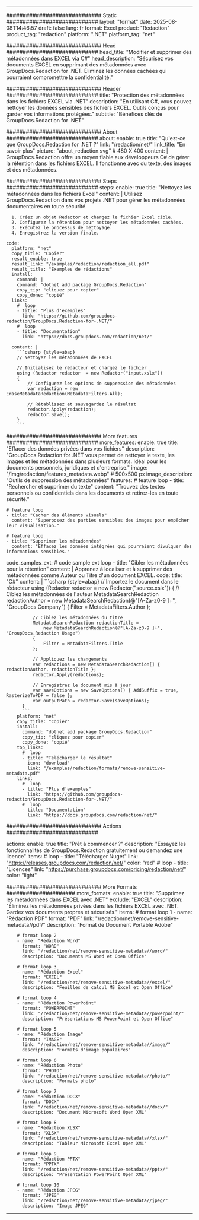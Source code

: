 
---
############################# Static ############################
layout: "format"
date:  2025-08-08T14:46:57
draft: false
lang: fr
format: Excel
product: "Redaction"
product_tag: "redaction"
platform: ".NET"
platform_tag: "net"

############################# Head ############################
head_title: "Modifier et supprimer des métadonnées dans EXCEL via C#"
head_description: "Sécurisez vos documents EXCEL en supprimant des métadonnées avec GroupDocs.Redaction for .NET. Éliminez les données cachées qui pourraient compromettre la confidentialité."

############################# Header ############################
title: "Protection des métadonnées dans les fichiers EXCEL via .NET" 
description: "En utilisant C#, vous pouvez nettoyer les données sensibles des fichiers EXCEL. Outils conçus pour garder vos informations protégées."
subtitle: "Bénéfices clés de GroupDocs.Redaction for .NET" 

############################# About ############################
about:
    enable: true
    title: "Qu'est-ce que GroupDocs.Redaction for .NET ?"
    link: "/redaction/net/"
    link_title: "En savoir plus"
    picture: "about_redaction.svg" # 480 X 400
    content: |
       GroupDocs.Redaction offre un moyen fiable aux développeurs C# de gérer la rétention dans les fichiers EXCEL. Il fonctionne avec du texte, des images et des métadonnées.

############################# Steps ############################
steps:
    enable: true
    title: "Nettoyez les métadonnées dans les fichiers Excel"
    content: |
      Utilisez GroupDocs.Redaction dans vos projets .NET pour gérer les métadonnées documentaires en toute sécurité.
      
      1. Créez un objet Redactor et chargez le fichier Excel cible.
      2. Configurez la rétention pour nettoyer les métadonnées cachées.
      3. Exécutez le processus de nettoyage.
      4. Enregistrez la version finale.
   
    code:
      platform: "net"
      copy_title: "Copier"
      result_enable: true
      result_link: "/examples/redaction/redaction_all.pdf"
      result_title: "Exemples de rédactions"
      install:
        command: |
        command: "dotnet add package GroupDocs.Redaction"
        copy_tip: "cliquez pour copier"
        copy_done: "copié"
      links:
        #  loop
        - title: "Plus d'exemples"
          link: "https://github.com/groupdocs-redaction/GroupDocs.Redaction-for-.NET/"
        #  loop
        - title: "Documentation"
          link: "https://docs.groupdocs.com/redaction/net/"
          
      content: |
        ```csharp {style=abap}
        // Nettoyez les métadonnées de EXCEL

        // Initialisez le rédacteur et chargez le fichier
        using (Redactor redactor  = new Redactor("input.xslx"))
        {
            // Configurez les options de suppression des métadonnées
            var redaction = new EraseMetadataRedaction(MetadataFilters.All);
            
            // Rétablissez et sauvegardez le résultat
            redactor.Apply(redaction);
            redactor.Save();
        }
        ```            


############################# More features ############################
more_features:
  enable: true
  title: "Effacer des données privées dans vos fichiers"
  description: "GroupDocs.Redaction for .NET vous permet de nettoyer le texte, les images et les métadonnées dans plusieurs formats. Idéal pour les documents personnels, juridiques et d'entreprise."
  image: "/img/redaction/features_metadata.webp" # 500x500 px
  image_description: "Outils de suppression des métadonnées"
  features:
    # feature loop
    - title: "Rechercher et supprimer du texte"
      content: "Trouvez des textes personnels ou confidentiels dans les documents et retirez-les en toute sécurité."

    # feature loop
    - title: "Cacher des éléments visuels"
      content: "Superposez des parties sensibles des images pour empêcher leur visualisation."

    # feature loop
    - title: "Supprimer les métadonnées"
      content: "Effacez les données intégrées qui pourraient divulguer des informations sensibles."
      
  code_samples_ext:
    # code sample ext loop
    - title: "Cibler les métadonnées pour la rétention"
      content: |
        Apprenez à localiser et à supprimer des métadonnées comme Auteur ou Titre d'un document EXCEL.
      code:
        title: "C#"
        content: |
          ```csharp {style=abap}
          //  Importez le document dans le rédacteur
          using (Redactor redactor  = new Redactor("source.xslx"))
          {
              // Ciblez les métadonnées de l'auteur
              MetadataSearchRedaction redactionAuthor = 
                  new MetadataSearchRedaction(@"[A-Za-z0-9 ]+", "GroupDocs Company")
              {
                  Filter = MetadataFilters.Author
              };

              // Ciblez les métadonnées du titre
              MetadataSearchRedaction redactionTitle = 
                  new MetadataSearchRedaction(@"[A-Za-z0-9 ]+", "GroupDocs.Redaction Usage")
              {
                  Filter = MetadataFilters.Title
              };

              // Appliquez les changements
              var redactions = new MetadataSearchRedaction[] { redactionAuthor, redactionTitle };
              redactor.Apply(redactions);

              // Enregistrez le document mis à jour
              var saveOptions = new SaveOptions() { AddSuffix = true, RasterizeToPDF = false };
              var outputPath = redactor.Save(saveOptions);
          }
          ```
        platform: "net"
        copy_title: "Copier"
        install:
          command: "dotnet add package GroupDocs.Redaction"
          copy_tip: "cliquez pour copier"
          copy_done: "copié"
        top_links:
          #  loop
          - title: "Télécharger le résultat"
            icon: "download"
            link: "/examples/redaction/formats/remove-sensitive-metadata.pdf"
        links:
          #  loop
          - title: "Plus d'exemples"
            link: "https://github.com/groupdocs-redaction/GroupDocs.Redaction-for-.NET/"
          #  loop
          - title: "Documentation"
            link: "https://docs.groupdocs.com/redaction/net/"


############################# Actions ############################

actions:
  enable: true
  title: "Prêt à commencer ?"
  description: "Essayez les fonctionnalités de GroupDocs.Redaction gratuitement ou demandez une licence"
  items:
    #  loop
    - title: "Télécharger Nuget"
      link: "https://releases.groupdocs.com/redaction/net/"
      color: "red"
        #  loop
    - title: "Licences"
      link: "https://purchase.groupdocs.com/pricing/redaction/net/"
      color: "light"


############################# More Formats #####################
more_formats:
    enable: true
    title: "Supprimez les métadonnées dans EXCEL avec .NET"
    exclude: "EXCEL"
    description: "Éliminez les métadonnées privées dans les fichiers EXCEL avec .NET. Gardez vos documents propres et sécurisés."
    items: 
        # format loop 1
        - name: "Rédaction PDF"
          format: "PDF"
          link: "/redaction/net/remove-sensitive-metadata//pdf/"
          description: "Format de Document Portable Adobe"

        # format loop 2
        - name: "Rédaction Word"
          format: "WORD"
          link: "/redaction/net/remove-sensitive-metadata//word/"
          description: "Documents MS Word et Open Office"
          
        # format loop 3
        - name: "Rédaction Excel"
          format: "EXCEL"
          link: "/redaction/net/remove-sensitive-metadata//excel/"
          description: "Feuilles de calcul MS Excel et Open Office"

        # format loop 4
        - name: "Rédaction PowerPoint"
          format: "POWERPOINT"
          link: "/redaction/net/remove-sensitive-metadata//powerpoint/"
          description: "Présentations MS PowerPoint et Open Office"

        # format loop 5
        - name: "Rédaction Image"
          format: "IMAGE"
          link: "/redaction/net/remove-sensitive-metadata//image/"
          description: "Formats d'image populaires"

        # format loop 6
        - name: "Rédaction Photo"
          format: "PHOTO"
          link: "/redaction/net/remove-sensitive-metadata//photo/"
          description: "Formats photo"

        # format loop 7
        - name: "Rédaction DOCX"
          format: "DOCX"
          link: "/redaction/net/remove-sensitive-metadata//docx/"
          description: "Document Microsoft Word Open XML"
          
        # format loop 8
        - name: "Rédaction XLSX"
          format: "XLSX"
          link: "/redaction/net/remove-sensitive-metadata//xlsx/"
          description: "Tableur Microsoft Excel Open XML"
          
        # format loop 9
        - name: "Rédaction PPTX"
          format: "PPTX"
          link: "/redaction/net/remove-sensitive-metadata//pptx/"
          description: "Présentation PowerPoint Open XML"

        # format loop 10
        - name: "Rédaction JPEG"
          format: "JPEG"
          link: "/redaction/net/remove-sensitive-metadata//jpeg/"
          description: "Image JPEG"


---